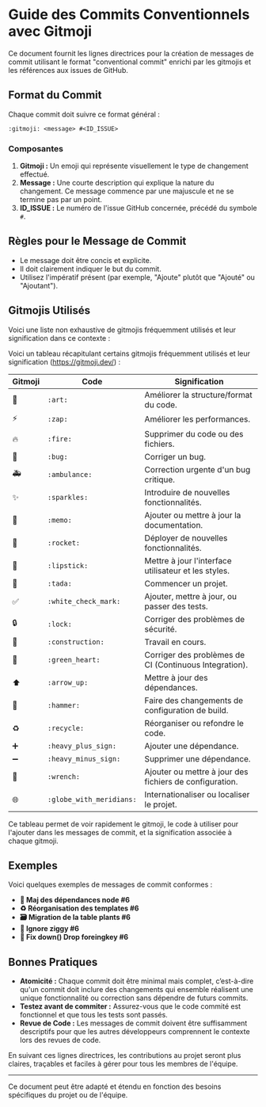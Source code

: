 # Guide des Commits Conventionnels avec Gitmoji

Ce document fournit les lignes directrices pour la création de messages de commit utilisant le format "conventional commit" enrichi par les gitmojis et les références aux issues de GitHub.

## Format du Commit

Chaque commit doit suivre ce format général :

```
:gitmoji: <message> #<ID_ISSUE>
```

### Composantes

1. **Gitmoji :** Un emoji qui représente visuellement le type de changement effectué.
2. **Message :** Une courte description qui explique la nature du changement. Ce message commence par une majuscule et ne se termine pas par un point.
3. **ID_ISSUE :** Le numéro de l'issue GitHub concernée, précédé du symbole `#`.

## Règles pour le Message de Commit

- Le message doit être concis et explicite.
- Il doit clairement indiquer le but du commit.
- Utilisez l'impératif présent (par exemple, "Ajoute" plutôt que "Ajouté" ou "Ajoutant").

## Gitmojis Utilisés

Voici une liste non exhaustive de gitmojis fréquemment utilisés et leur signification dans ce contexte :

Voici un tableau récapitulant certains gitmojis fréquemment utilisés et leur signification (https://gitmoji.dev/)  :

| Gitmoji            | Code                 | Signification                                           |
|--------------------|----------------------|---------------------------------------------------------|
| :art:              | `:art:`              | Améliorer la structure/format du code.                  |
| :zap:              | `:zap:`              | Améliorer les performances.                             |
| :fire:             | `:fire:`             | Supprimer du code ou des fichiers.                      |
| :bug:              | `:bug:`              | Corriger un bug.                                        |
| :ambulance:        | `:ambulance:`        | Correction urgente d'un bug critique.                   |
| :sparkles:         | `:sparkles:`         | Introduire de nouvelles fonctionnalités.                |
| :memo:             | `:memo:`             | Ajouter ou mettre à jour la documentation.              |
| :rocket:           | `:rocket:`           | Déployer de nouvelles fonctionnalités.                  |
| :lipstick:         | `:lipstick:`         | Mettre à jour l'interface utilisateur et les styles.    |
| :tada:             | `:tada:`             | Commencer un projet.                                    |
| :white_check_mark: | `:white_check_mark:` | Ajouter, mettre à jour, ou passer des tests.            |
| :lock:             | `:lock:`             | Corriger des problèmes de sécurité.                     |
| :construction:     | `:construction:`     | Travail en cours.                                       |
| :green_heart:      | `:green_heart:`      | Corriger des problèmes de CI (Continuous Integration).  |
| :arrow_up:         | `:arrow_up:`         | Mettre à jour des dépendances.                          |
| :hammer:           | `:hammer:`           | Faire des changements de configuration de build.        |
| :recycle:          | `:recycle:`          | Réorganiser ou refondre le code.                        |
| :heavy_plus_sign:  | `:heavy_plus_sign:`  | Ajouter une dépendance.                                 |
| :heavy_minus_sign: | `:heavy_minus_sign:` | Supprimer une dépendance.                               |
| :wrench:           | `:wrench:`           | Ajouter ou mettre à jour des fichiers de configuration. |
| :globe_with_meridians: | `:globe_with_meridians:` | Internationaliser ou localiser le projet.         |

Ce tableau permet de voir rapidement le gitmoji, le code à utiliser pour l'ajouter dans les messages de commit, et la signification associée à chaque gitmoji.

## Exemples

Voici quelques exemples de messages de commit conformes :

- **:pushpin: Maj des dépendances node #6**
- **:recycle: Réorganisation des templates #6**
- **:card_file_box: Migration de la table plants #6**
- **:see_no_evil: Ignore ziggy #6**
- **:bug: Fix down() Drop foreingkey #6**

## Bonnes Pratiques

- **Atomicité :** Chaque commit doit être minimal mais complet, c’est-à-dire qu'un commit doit inclure des changements qui ensemble réalisent une unique fonctionnalité ou correction sans dépendre de futurs commits.
- **Testez avant de commiter :** Assurez-vous que le code commité est fonctionnel et que tous les tests sont passés.
- **Revue de Code :** Les messages de commit doivent être suffisamment descriptifs pour que les autres développeurs comprennent le contexte lors des revues de code.

En suivant ces lignes directrices, les contributions au projet seront plus claires, traçables et faciles à gérer pour tous les membres de l'équipe.

---
Ce document peut être adapté et étendu en fonction des besoins spécifiques du projet ou de l'équipe.